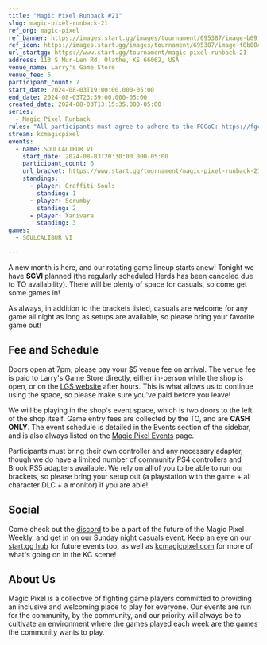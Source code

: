 ```yaml
---
title: "Magic Pixel Runback #21"
slug: magic-pixel-runback-21
ref_org: magic-pixel
ref_banner: https://images.start.gg/images/tournament/695387/image-b69f21a08d7514b5c1c600bef62cfd16.png?ehk=pJA%2FjFE%2B%2FijexOosYo3pad3Fl7%2BOA3K%2FHMKnvN4ByXw%3D&ehkOptimized=tpoCLBtx3XhhLJnau4b2RuQCxeswdZcCHA8Dc48WZRI%3D
ref_icon: https://images.start.gg/images/tournament/695387/image-f8b00c4a7e8d151fdf46f49f31a06f4d.png?ehk=0Q2VU5FWwlaRPQuIfhrtkGHXlIYtYOvaIpzHRpH8RFs%3D&ehkOptimized=s5xwWEDuVXUempPGvCqKkRekyM%2FuFWXajyhTlFBPP%2Bo%3D
url_startgg: https://www.start.gg/tournament/magic-pixel-runback-21
address: 113 S Mur-Len Rd, Olathe, KS 66062, USA
venue_name: Larry's Game Store
venue_fee: 5
participant_count: 7
start_date: 2024-08-03T19:00:00.000-05:00
end_date: 2024-08-03T23:59:00.000-05:00
created_date: 2024-08-03T13:15:35.000-05:00
series:
  - Magic Pixel Runback
rules: "All participants must agree to adhere to the FGCoC: https://fgcoc.com/"
stream: kcmagicpixel
events:
  - name: SOULCALIBUR VI
    start_date: 2024-08-03T20:30:00.000-05:00
    participant_count: 6
    url_bracket: https://www.start.gg/tournament/magic-pixel-runback-21/events/soulcalibur-vi/brackets/1727086/2565683
    standings:
      - player: Graffiti Souls
        standing: 1
      - player: Scrumby
        standing: 2
      - player: Xanivara
        standing: 3
games:
  - SOULCALIBUR VI

---
```


A new month is here, and our rotating game lineup starts anew! Tonight we have **SCVI** planned (the regularly scheduled Herds has been canceled due to TO availability). There will be plenty of space for casuals, so come get some games in!

As always, in addition to the brackets listed, casuals are welcome for any game all night as long as setups are available, so please bring your favorite game out! 

## Fee and Schedule

Doors open at 7pm, please pay your $5 venue fee on arrival. The venue fee is paid to Larry's Game Store directly, either in-person while the shop is open, or on the [LGS website](https://www.larrysgamestore.com/products/kc-magic-pixel-5) after hours. This is what allows us to continue using the space, so please make sure you've paid before you leave!

We will be playing in the shop's event space, which is two doors to the left of the shop itself. Game entry fees are collected by the TO, and are **CASH ONLY**. The event schedule is detailed in the Events section of the sidebar, and is also always listed on the [Magic Pixel Events](https://kcmagicpixel.com/events/) page.

Participants must bring their own controller and any necessary adapter, though we do have a limited number of community PS4 controllers and Brook PS5 adapters available. We rely on all of you to be able to run our brackets, so please bring your setup out (a playstation with the game + all character DLC + a monitor) if you are able!  

## Social

Come check out the [discord](https://discord.gg/jkmn6CVrrQ) to be a part of the future of the Magic Pixel Weekly, and get in on our Sunday night casuals event. Keep an eye on our [start.gg hub](https://www.start.gg/hub/magic-pixel) for future events too, as well as [kcmagicpixel.com](https://kcmagicpixel.com) for more of what's going on in the KC scene!

## About Us

Magic Pixel is a collective of fighting game players committed to providing an inclusive and welcoming place to play for everyone. Our events are run for the community, by the community, and our priority will always be to cultivate an environment where the games played each week are the games the community wants to play.
  
